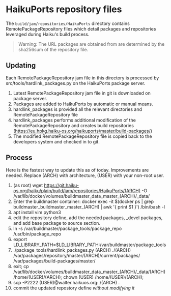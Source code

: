 HaikuPorts repository files
==========================

The `build/jam/repositories/HaikuPorts` directory contains
RemotePackageRepository files which detail packages and
repositories leveraged during Haiku's build process.

> Warning: The URL packages are obtained from
> are determined by the sha256sum of the repository
> file.

Updating
-------

Each RemotePackageRepository jam file in this directory
is processed by src/tools/hardlink_packages.py on the
HaikuPorts package server.

1) Latest RemotePackageRepository jam file in git is downloaded on package server.
2) Packages are added to HaikuPorts by automatic or manual means.
3) hardlink_packages is provided all the relevant directories and RemotePackageRepository file
4) hardlink_packages performs additional modification of the RemotePackageRepository and creates
   build repositories (https://eu.hpkg.haiku-os.org/haikuports/master/build-packages/)
5) The modified RemotePackageRepository file is copied back to the developers system and checked in to git.


Process
-------

Here is the fastest way to update this as of today.
Improvements are needed. Replace (ARCH) with architecture, (USER) with your non-root user.

1) (as root) wget https://git.haiku-os.org/haiku/plain/build/jam/repositories/HaikuPorts/(ARCH) -O /var/lib/docker/volumes/buildmaster_data_master_(ARCH)/_data/
2) Enter the buildmaster container:
   docker exec -it $(docker ps | grep buildmaster_buildmaster_master_(ARCH) | awk '{ print $1 }') /bin/bash -l
3) apt install vim python3
4) edit the repository define, add the needed packages, _devel packages, and add base package to source section.
5) ln -s /var/buildmaster/package_tools/package_repo /usr/bin/package_repo
6) export LD_LIBRARY_PATH=$LD_LIBRARY_PATH:/var/buildmaster/package_tools
7) ./package_tools/hardlink_packages.py (ARCH) ./(ARCH) /var/packages/repository/master/(ARCH)/current/packages/ /var/packages/build-packages/master/
8) exit; cp /var/lib/docker/volumes/buildmaster_data_master_(ARCH)/_data/(ARCH) /home/(USER)/(ARCH); chown (USER) /home/(USER)/(ARCH);
9) scp -P2222 (USER)@walter.haikuos.org:./(ARCH) .
10) commit the updated repostory define *without modifying it*
